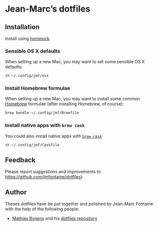# Jean-Marc’s dotfiles

## Installation

Install using [homesick](https://github.com/technicalpickles/homesick).

### Sensible OS X defaults

When setting up a new Mac, you may want to set some sensible OS X defaults:

```bash
sh ~/.config/jmf/osx
```

### Install Homebrew formulae

When setting up a new Mac, you may want to install some common [Homebrew](http://brew.sh/) formulae (after installing Homebrew, of course):

```bash
brew bundle ~/.config/jmf/Brewfile
```

### Install native apps with `brew cask`

You could also install native apps with [`brew cask`](https://github.com/phinze/homebrew-cask):

```bash
sh ~/.config/jmf/Caskfile
```

## Feedback

Please report suggestions and improvements to https://github.com/jmfontaine/dotfiles).

## Author

Theses dotfiles have be put together and polished by Jean-Marc Fontaine with the help of the following people:

* [Mathias Bynens](http://mathiasbynens.be/) and his [dotfiles repository](https://github.com/mathiasbynens/dotfiles)


